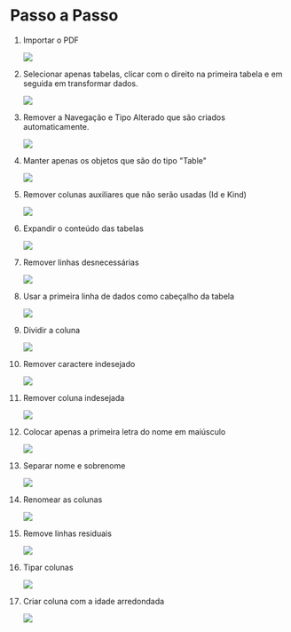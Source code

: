 # Passo a Passo

1. Importar o PDF

    ![](img/0005.png)

2. Selecionar apenas tabelas, clicar com o direito na primeira tabela e em seguida em transformar dados.

    ![](img/0006.png)

3. Remover a Navegação e Tipo Alterado que são criados automaticamente.
  
    ![](img/0007.png)

4. Manter apenas os objetos que são do tipo "Table"

    ![](img/0008.png)


5. Remover colunas auxiliares que não serão usadas (Id e Kind)

    ![](img/0009.png)


6. Expandir o conteúdo das tabelas

    ![](img/0010.png)

7. Remover linhas desnecessárias

    ![](img/0011.png)

8. Usar a primeira linha de dados como cabeçalho da tabela

    ![](img/0012.png)

9. Dividir a coluna 

    ![](img/0013.png)

10. Remover caractere indesejado

    ![](img/0014.png)

11. Remover coluna indesejada

    ![](img/0015.png)

12. Colocar apenas a primeira letra do nome em maiúsculo

    ![](img/0016.png)

13. Separar nome e sobrenome

    ![](img/0017.png)

14. Renomear as colunas

    ![](img/0018.png)

15. Remove linhas residuais

    ![](img/0019.png)

16. Tipar colunas

    ![](img/0020.png)

17. Criar coluna com a idade arredondada

    ![](img/0021.png)